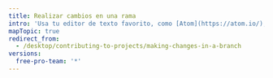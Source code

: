 ```yaml
---
title: Realizar cambios en una rama
intro: 'Usa tu editor de texto favorito, como [Atom](https://atom.io/), para realizar cambios en el proyecto y, a continuación, utiliza {{ site.data.variables.product.prodname_desktop }} para visualizar confirmaciones útiles.'
mapTopic: true
redirect_from:
  - /desktop/contributing-to-projects/making-changes-in-a-branch
versions:
  free-pro-team: '*'
---
```


